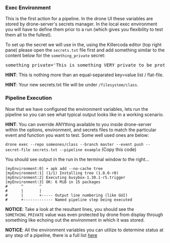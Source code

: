 ### Exec Environment

This is the first action for a pipeline.  In the drone UI these variables are stored by drone-server's secrets manager.  In the local exec environment you will have to define them prior to a run (which gives you flexibility to test them all to the fullest).

To set up the secret we will use in the, using the Killercoda editor (top right pane) please open the `secrets.txt` file first and add something similar to the content below for the `something_private` secret:

<pre class="file" data-target="clipboard">
something_private='This is something VERY private to be protected!'
</pre>

**HINT**: This is nothing more than an equal-separated key=value list / flat-file.

**HINT**: Your new secrets.txt file will be under `/filesystem/class`.

### Pipeline Execution

Now that we have configured the environment variables, lets run the pipeline so you can see what typical output looks like in a working scenario.  

**HINT**: You can override ANYthing available to you inside drone-server within the options, environment, and secrets files to match the particular event and function you want to test.  Some well used ones are below:

`drone exec --repo someones/class --branch master --event push --secret-file secrets.txt --pipeline example` (Copy this code)

You should see output in the run in the terminal window to the right...

```
[myEnvironment:0] + apk add --no-cache tree
[myEnvironment:1] (1/1) Installing tree (1.8.0-r0)
[myEnvironment:2] Executing busybox-1.30.1-r5.trigger
[myEnvironment:3] OK: 6 MiB in 15 packages
#      ^       ^ 
#      |       | 
#      |       +----- Output line numbering (like GUI)
#      +------------- Named pipeline step being executed
```

**NOTICE**: Take a look at the resultant lines, you should see the `SOMETHING_PRIVATE` value was even protected by drone from display through something like echoing out the environment in which it was stored.

**NOTICE**: All the environment variables you can utilize to determine status at any step of a pipeline, there is a full list [here](https://docs.drone.io/pipeline/environment/reference/)
